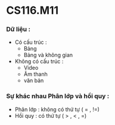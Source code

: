 # CS116.M11
### Dữ liệu : 
* Có cấu trúc :    
    + Bảng
    + Bảng và không gian
* Không có cấu trúc :
    + Video
    + Âm thanh
    + văn bản
### Sự khác nhau Phân lớp và hồi quy :
* Phân lớp : không có thứ tự ( = , !=)
* Hồi quy : có thứ tự ( > , < , =)